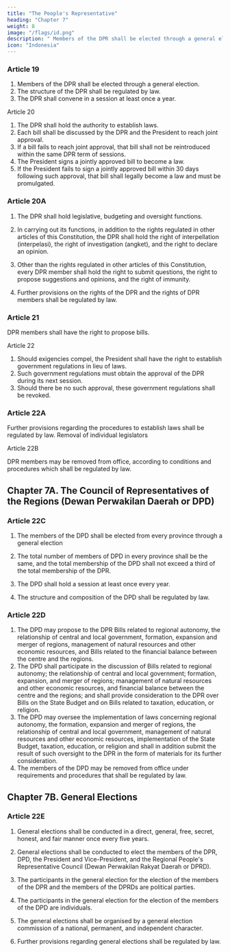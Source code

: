 ```yaml
---
title: "The People's Representative"
heading: "Chapter 7"
weight: 8
image: "/flags/id.png"
description: " Members of the DPR shall be elected through a general election"
icon: "Indonesia"
---
```




### Article 19
1. Members of the DPR shall be elected through a general election.
2. The structure of the DPR shall be regulated by law.
3. The DPR shall convene in a session at least once a year.


Article 20
1. The DPR shall hold the authority to establish laws.
2. Each bill shall be discussed by the DPR and the President to reach joint approval.
3. If a bill fails to reach joint approval, that bill shall not be reintroduced within the same DPR term of sessions.
4. The President signs a jointly approved bill to become a law.
5. If the President fails to sign a jointly approved bill within 30 days following such
approval, that bill shall legally become a law and must be promulgated.

### Article 20A

1. The DPR shall hold legislative, budgeting and oversight functions.

2. In carrying out its functions, in addition to the rights regulated in other articles of this Constitution, the DPR shall hold the right of interpellation (interpelasi), the right of investigation (angket), and the right to declare an opinion.
3. Other than the rights regulated in other articles of this Constitution, every DPR
member shall hold the right to submit questions, the right to propose suggestions
and opinions, and the right of immunity.
4. Further provisions on the rights of the DPR and the rights of DPR members shall
be regulated by law.


### Article 21

DPR members shall have the right to propose bills.

<!-- Emergency provisions -->

Article 22
1. Should exigencies compel, the President shall have the right to establish
government regulations in lieu of laws.
2. Such government regulations must obtain the approval of the DPR during its
next session.
3. Should there be no such approval, these government regulations shall be
revoked.


### Article 22A

Further provisions regarding the procedures to establish laws shall be regulated by law.
Removal of individual legislators

Article 22B

DPR members may be removed from office, according to conditions and procedures
which shall be regulated by law.



## Chapter 7A. The Council of Representatives of the Regions (Dewan Perwakilan Daerah or DPD)

<!-- Structure of legislative chamber(s) -->

### Article 22C

1. The members of the DPD shall be elected from every province through a general election

2. The total number of members of DPD in every province shall be the same, and
the total membership of the DPD shall not exceed a third of the total
membership of the DPR.

3. The DPD shall hold a session at least once every year.

4. The structure and composition of the DPD shall be regulated by law.

<!-- Second chamber selection -->

### Article 22D

1. The DPD may propose to the DPR Bills related to regional autonomy, the
relationship of central and local government, formation, expansion and merger of
regions, management of natural resources and other economic resources, and
Bills related to the financial balance between the centre and the regions.
2. The DPD shall participate in the discussion of Bills related to regional autonomy;
the relationship of central and local government; formation, expansion, and
merger of regions; management of natural resources and other economic
resources, and financial balance between the centre and the regions; and shall
provide consideration to the DPR over Bills on the State Budget and on Bills
related to taxation, education, or religion.
3. The DPD may oversee the implementation of laws concerning regional
autonomy, the formation, expansion and merger of regions, the relationship of
central and local government, management of natural resources and other
economic resources, implementation of the State Budget, taxation, education, or
religion and shall in addition submit the result of such oversight to the DPR in the
form of materials for its further consideration.
4. The members of the DPD may be removed from office under requirements and
procedures that shall be regulated by law.



## Chapter 7B. General Elections


### Article 22E

<!-- Secret ballot
First chamber selection
Second chamber selection
First chamber selection
Second chamber selection
Indonesia 1945 (reinst. 1959, rev. 2002) -->
1. General elections shall be conducted in a direct, general, free, secret, honest, and fair manner once every five years.
2. General elections shall be conducted to elect the members of the DPR, DPD, the President and Vice-President, and the Regional People's Representative Council (Dewan Perwakilan Rakyat Daerah or DPRD).

3. The participants in the general election for the election of the members of the
DPR and the members of the DPRDs are political parties.

4. The participants in the general election for the election of the members of the
DPD are individuals.

5. The general elections shall be organised by a general election commission of a
national, permanent, and independent character.

6. Further provisions regarding general elections shall be regulated by law.


